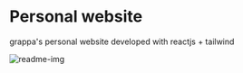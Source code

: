 # Personal website
grappa's personal website developed with reactjs + tailwind

![readme-img](https://github.com/imGrappa/grappaDev-react/assets/75887457/94d5cd2a-73e0-4d09-82ed-a198bd0a4b99)
